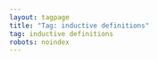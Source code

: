 ```yaml
---
layout: tagpage
title: "Tag: inductive definitions"
tag: inductive definitions
robots: noindex
---
```

